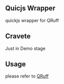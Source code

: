 Quicjs Wrapper
----

quickjs wrapper for QRuff

## Cravete

Just in Demo stage

## Usage

please refer to [QRuff](https://github.com/topelinux/qruff)
